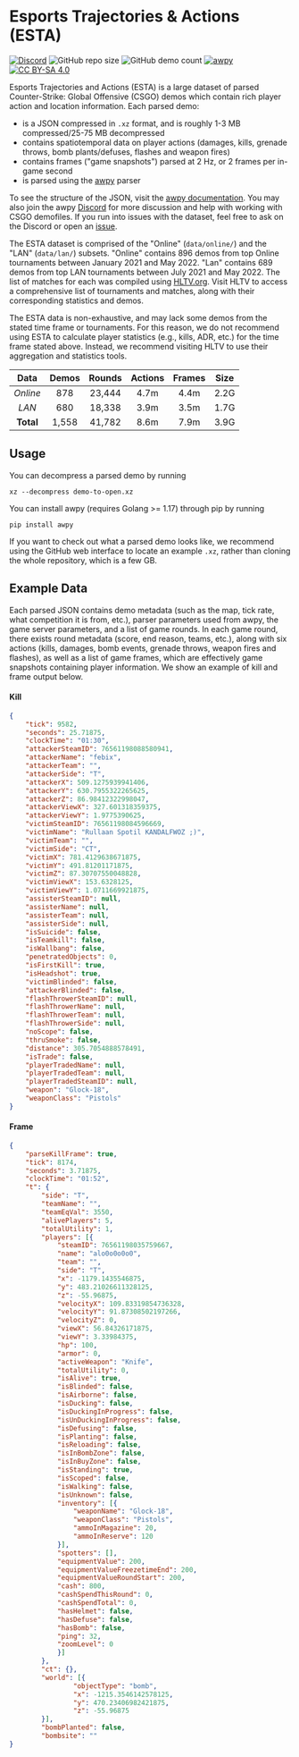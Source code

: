 # Esports Trajectories & Actions (ESTA)

[![Discord](https://img.shields.io/discord/868146581419999232?color=blue&label=Discord&logo=discord)](https://discord.gg/W34XjsSs2H) ![GitHub repo size](https://img.shields.io/github/repo-size/pnxenopoulos/esta) ![GitHub demo count](https://img.shields.io/badge/demos-1558-critical) [![awpy](https://img.shields.io/badge/made%20with-awpy-blueviolet)](https://github.com/pnxenopoulos/awpy) [![CC BY-SA 4.0](https://img.shields.io/badge/license-CC%20BY%20SA-lightgrey)](https://creativecommons.org/licenses/by-sa/4.0/)

Esports Trajectories and Actions (ESTA) is a large dataset of parsed Counter-Strike: Global Offensive (CSGO) demos which contain rich player action and location information. Each parsed demo:

- is a JSON compressed in `.xz` format, and is roughly 1-3 MB compressed/25-75 MB decompressed
- contains spatiotemporal data on player actions (damages, kills, grenade throws, bomb plants/defuses, flashes and weapon fires)
- contains frames ("game snapshots") parsed at 2 Hz, or 2 frames per in-game second
- is parsed using the [awpy](https://github.com/pnxenopoulos/awpy) parser

To see the structure of the JSON, visit the [awpy documentation](https://awpy.readthedocs.io/en/latest/parser_output.html). You may also join the awpy [Discord](https://discord.gg/W34XjsSs2H) for more discussion and help with working with CSGO demofiles. If you run into issues with the dataset, feel free to ask on the Discord or open an [issue](https://github.com/pnxenopoulos/esta/issues).

The ESTA dataset is comprised of the "Online" (`data/online/`) and the "LAN" (`data/lan/`) subsets. "Online" contains 896 demos from top Online tournaments between January 2021 and May 2022. "Lan" contains 689 demos from top LAN tournaments between July 2021 and May 2022. The list of matches for each was compiled using [HLTV.org](https://www.hltv.org/). Visit HLTV to access a comprehensive list of tournaments and matches, along with their corresponding statistics and demos.

The ESTA data is non-exhaustive, and may lack some demos from the stated time frame or tournaments. For this reason, we do not recommend using ESTA to calculate player statistics (e.g., kills, ADR, etc.) for the time frame stated above. Instead, we recommend visiting HLTV to use their aggregation and statistics tools.
    
|  **Data** | **Demos** | **Rounds** | **Actions** | **Frames** | **Size** |
|:---------:|:---------:|:----------:|:-----------:|:----------:|:--------:|
|  _Online_ |    878    |   23,444   |     4.7m    |    4.4m    |   2.2G   |
|   _LAN_   |    680    |   18,338   |     3.9m    |    3.5m    |   1.7G   |
| **Total** |   1,558   |   41,782   |     8.6m    |    7.9m    |   3.9G   |  
    
## Usage
You can decompress a parsed demo by running 

```xz --decompress demo-to-open.xz```

You can install awpy (requires Golang >= 1.17) through pip by running 

```pip install awpy```

If you want to check out what a parsed demo looks like, we recommend using the GitHub web interface to locate an example `.xz`, rather than cloning the whole repository, which is a few GB.

## Example Data
Each parsed JSON contains demo metadata (such as the map, tick rate, what competition it is from, etc.), parser parameters used from awpy, the game server parameters, and a list of game rounds. In each game round, there exists round metadata (score, end reason, teams, etc.), along with six actions (kills, damages, bomb events, grenade throws, weapon fires and flashes), as well as a list of game frames, which are effectively game snapshots containing player information. We show an example of kill and frame output below.

#### Kill

```json
{
    "tick": 9582,
    "seconds": 25.71875,
    "clockTime": "01:30",
    "attackerSteamID": 76561198088580941,
    "attackerName": "febix",
    "attackerTeam": "",
    "attackerSide": "T",
    "attackerX": 509.1275939941406,
    "attackerY": 630.7955322265625,
    "attackerZ": 86.98412322998047,
    "attackerViewX": 327.601318359375,
    "attackerViewY": 1.9775390625,
    "victimSteamID": 76561198084596669,
    "victimName": "Rullaan Spotil KANDALFWOZ ;)",
    "victimTeam": "",
    "victimSide": "CT",
    "victimX": 781.4129638671875,
    "victimY": 491.81201171875,
    "victimZ": 87.30707550048828,
    "victimViewX": 153.6328125,
    "victimViewY": 1.0711669921875,
    "assisterSteamID": null,
    "assisterName": null,
    "assisterTeam": null,
    "assisterSide": null,
    "isSuicide": false,
    "isTeamkill": false,
    "isWallbang": false,
    "penetratedObjects": 0,
    "isFirstKill": true,
    "isHeadshot": true,
    "victimBlinded": false,
    "attackerBlinded": false,
    "flashThrowerSteamID": null,
    "flashThrowerName": null,
    "flashThrowerTeam": null,
    "flashThrowerSide": null,
    "noScope": false,
    "thruSmoke": false,
    "distance": 305.7054888578491,
    "isTrade": false,
    "playerTradedName": null,
    "playerTradedTeam": null,
    "playerTradedSteamID": null,
    "weapon": "Glock-18",
    "weaponClass": "Pistols"
}
```

#### Frame
```json
{
    "parseKillFrame": true,
    "tick": 8174,
    "seconds": 3.71875,
    "clockTime": "01:52",
    "t": {
        "side": "T",
        "teamName": "",
        "teamEqVal": 3550,
        "alivePlayers": 5,
        "totalUtility": 1,
        "players": [{
            "steamID": 76561198035759667,
            "name": "alo0o0o0o0",
            "team": "",
            "side": "T",
            "x": -1179.1435546875,
            "y": 483.21026611328125,
            "z": -55.96875,
            "velocityX": 109.83319854736328,
            "velocityY": 91.87308502197266,
            "velocityZ": 0,
            "viewX": 56.84326171875,
            "viewY": 3.33984375,
            "hp": 100,
            "armor": 0,
            "activeWeapon": "Knife",
            "totalUtility": 0,
            "isAlive": true,
            "isBlinded": false,
            "isAirborne": false,
            "isDucking": false,
            "isDuckingInProgress": false,
            "isUnDuckingInProgress": false,
            "isDefusing": false,
            "isPlanting": false,
            "isReloading": false,
            "isInBombZone": false,
            "isInBuyZone": false,
            "isStanding": true,
            "isScoped": false,
            "isWalking": false,
            "isUnknown": false,
            "inventory": [{
                "weaponName": "Glock-18",
                "weaponClass": "Pistols",
                "ammoInMagazine": 20,
                "ammoInReserve": 120
            }],
            "spotters": [],
            "equipmentValue": 200,
            "equipmentValueFreezetimeEnd": 200,
            "equipmentValueRoundStart": 200,
            "cash": 800,
            "cashSpendThisRound": 0,
            "cashSpendTotal": 0,
            "hasHelmet": false,
            "hasDefuse": false,
            "hasBomb": false,
            "ping": 32,
            "zoomLevel": 0
            }]
        },
        "ct": {},
        "world": [{
                "objectType": "bomb",
                "x": -1215.3546142578125,
                "y": 470.23406982421875,
                "z": -55.96875
        }],
        "bombPlanted": false,
        "bombsite": ""
}
```
